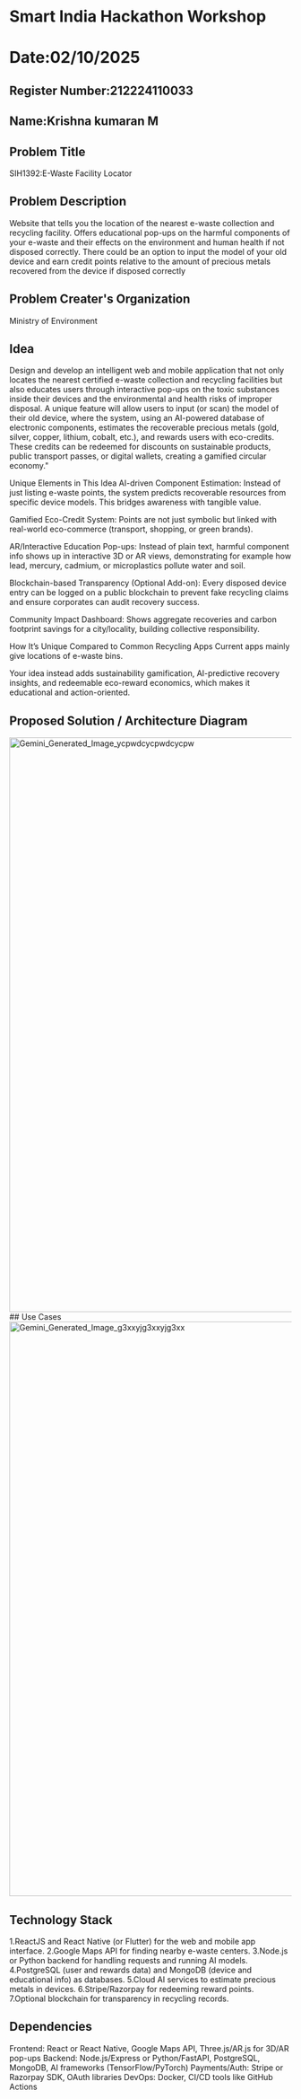 # Smart India Hackathon Workshop
# Date:02/10/2025
## Register Number:212224110033
## Name:Krishna kumaran M
## Problem Title
SIH1392:E-Waste Facility Locator
## Problem Description
Website that tells you the location of the nearest e-waste collection and recycling facility. Offers educational pop-ups on the harmful components of your e-waste and their effects on the environment and human health if not disposed correctly. There could be an option to input the model of your old device and earn credit points relative to the amount of precious metals recovered from the device if disposed correctly
## Problem Creater's Organization
Ministry of Environment
## Idea
Design and develop an intelligent web and mobile application that not only locates the nearest certified e-waste collection and recycling facilities but also educates users through interactive pop-ups on the toxic substances inside their devices and the environmental and health risks of improper disposal. A unique feature will allow users to input (or scan) the model of their old device, where the system, using an AI-powered database of electronic components, estimates the recoverable precious metals (gold, silver, copper, lithium, cobalt, etc.), and rewards users with eco-credits. These credits can be redeemed for discounts on sustainable products, public transport passes, or digital wallets, creating a gamified circular economy."

Unique Elements in This Idea
AI-driven Component Estimation: Instead of just listing e-waste points, the system predicts recoverable resources from specific device models. This bridges awareness with tangible value.

Gamified Eco-Credit System: Points are not just symbolic but linked with real-world eco-commerce (transport, shopping, or green brands).

AR/Interactive Education Pop-ups: Instead of plain text, harmful component info shows up in interactive 3D or AR views, demonstrating for example how lead, mercury, cadmium, or microplastics pollute water and soil.

Blockchain-based Transparency (Optional Add-on): Every disposed device entry can be logged on a public blockchain to prevent fake recycling claims and ensure corporates can audit recovery success.

Community Impact Dashboard: Shows aggregate recoveries and carbon footprint savings for a city/locality, building collective responsibility.

How It’s Unique Compared to Common Recycling Apps
Current apps mainly give locations of e-waste bins.

Your idea instead adds sustainability gamification, AI-predictive recovery insights, and redeemable eco-reward economics, which makes it educational and action-oriented.
## Proposed Solution / Architecture Diagram
<img width="1024" height="1024" alt="Gemini_Generated_Image_ycpwdcycpwdcycpw" src="https://github.com/user-attachments/assets/f74f9751-096d-4088-bf7a-063d7b242c2b" />
## Use Cases
<img width="1024" height="1024" alt="Gemini_Generated_Image_g3xxyjg3xxyjg3xx" src="https://github.com/user-attachments/assets/3e1d2fea-fb5e-49bf-b956-ca8b49c000e2" />

## Technology Stack
1.ReactJS and React Native (or Flutter) for the web and mobile app interface.
2.Google Maps API for finding nearby e-waste centers.
3.Node.js or Python backend for handling requests and running AI models.
4.PostgreSQL (user and rewards data) and MongoDB (device and educational info) as databases.
5.Cloud AI services to estimate precious metals in devices.
6.Stripe/Razorpay for redeeming reward points.
7.Optional blockchain for transparency in recycling records.

## Dependencies
Frontend: React or React Native, Google Maps API, Three.js/AR.js for 3D/AR pop-ups
Backend: Node.js/Express or Python/FastAPI, PostgreSQL, MongoDB, AI frameworks (TensorFlow/PyTorch)
Payments/Auth: Stripe or Razorpay SDK, OAuth libraries
DevOps: Docker, CI/CD tools like GitHub Actions
